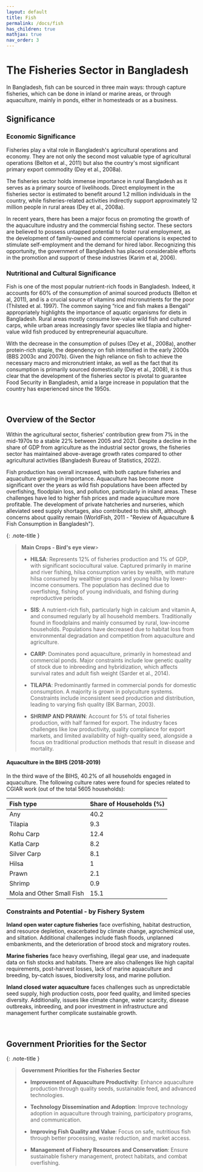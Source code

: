 ```yaml
---
layout: default
title: Fish 
permalink: /docs/fish
has_children: true
mathjax: true
nav_order: 3
---
```


# The Fisheries Sector in Bangladesh

In Bangladesh, fish can be sourced in three main ways: through capture fisheries, which can be done in inland or marine areas, or through aquaculture, mainly in ponds, either in homesteads or as a business.

## Significance

### Economic Significance

Fisheries play a vital role in Bangladesh's agricultural operations and economy. They are not only the second most valuable type of agricultural operations (Belton et al., 2011) but also the country's most significant primary export commodity (Dey et al., 2008a). <br> 

The fisheries sector holds immense importance in rural Bangladesh as it serves as a primary source of livelihoods. Direct employment in the fisheries sector is estimated to benefit around 1.2 million individuals in the country, while fisheries-related activities indirectly support approximately 12 million people in rural areas (Dey et al., 2008a). <br> 

In recent years, there has been a major focus on promoting the growth of the aquaculture industry and the commercial fishing sector. These sectors are believed to possess untapped potential to foster rural employment, as the development of family-owned and commercial operations is expected to stimulate self-employment and the demand for hired labor. Recognizing this opportunity, the government of Bangladesh has placed considerable efforts in the promotion and support of these industries (Karim et al, 2006). 

### Nutritional and Cultural Significance

Fish is one of the most popular nutrient-rich foods in Bangladesh. Indeed, it accounts for 60% of the consumption of animal sourced products (Belton et al, 2011), and is a crucial source of vitamins and micronutrients for the poor (Thilsted et al. 1997). The common saying “rice and fish makes a Bengali” appropriately highlights the importance of aquatic organisms for diets in Bangladesh. Rural areas mostly consume low-value wild fish and cultured carps, while urban areas increasingly favor species like tilapia and higher-value wild fish produced by entrepreneurial aquaculture.

With the decrease in the consumption of pulses (Dey et al., 2008a), another protein-rich staple, the dependency on fish intensified in the early 2000s (BBS 2003c and 2007b).
Given the high reliance on fish to achieve the necessary macro and micronutrient intake, as well as the fact that its consumption is primarily sourced domestically (Dey et al., 2008), it is thus clear that the development of the fisheries sector is pivotal to guarantee Food Security in Bangladesh, amid a large increase in population that the country has experienced since the 1950s. 



<br> 

## Overview of the Sector

Within the agricultural sector, fisheries' contribution grew from 7% in the mid-1970s to a stable 22% between 2005 and 2021. Despite a decline in the share of GDP from agriculture as the industrial sector grows, the fisheries sector has maintained above-average growth rates compared to other agricultural activities (Bangladesh Bureau of Statistics, 2022).

Fish production has overall increased, with both capture fisheries and aquaculture growing in importance. Aquaculture has become more significant over the years as wild fish populations have been affected by overfishing, floodplain loss, and pollution, particularly in inland areas. These challenges have led to higher fish prices and made aquaculture more profitable. The development of private hatcheries and nurseries, which alleviated seed supply shortages, also contributed to this shift, although concerns about quality remain (WorldFish, 2011 - "Review of Aquaculture & Fish Consumption in Bangladesh").


{: .note-title }
> **Main Crops - Bird's eye view**>
>
> - **HILSA**: Represents 12% of fisheries production and 1% of GDP, with significant sociocultural value. Captured primarily in marine and river fishing, hilsa consumption varies by wealth, with mature hilsa consumed by wealthier groups and young hilsa by lower-income consumers. The population has declined due to overfishing, fishing of young individuals, and fishing during reproductive periods.
>
> - **SIS**: A nutrient-rich fish, particularly high in calcium and vitamin A, and consumed regularly by all household members. Traditionally found in floodplains and mainly consumed by rural, low-income households. Populations have decreased due to habitat loss from environmental degradation and competition from aquaculture and agriculture.
>
> - **CARP**: Dominates pond aquaculture, primarily in homestead and commercial ponds. Major constraints include low genetic quality of stock due to inbreeding and hybridization, which affects survival rates and adult fish weight (Sarder et al., 2014).
>
> - **TILAPIA**: Predominantly farmed in commercial ponds for domestic consumption. A majority is grown in polyculture systems. Constraints include inconsistent seed production and distribution, leading to varying fish quality (BK Barman, 2003).
>
> - **SHRIMP AND PRAWN**: Account for 5% of total fisheries production, with half farmed for export. The industry faces challenges like low productivity, quality compliance for export markets, and limited availability of high-quality seed, alongside a focus on traditional production methods that result in disease and mortality.



#### Aquaculture in the BIHS (2018-2019)
In the third wave of the BIHS, 40.2% of all households engaged in aquaculture. The following culture rates were found for species related to CGIAR work (out of the total 5605 households):

| Fish type | Share of Households (%) |
|:-------------|:------------------|
| Any | 40.2 |
| Tilapia | 9.3  |
| Rohu Carp |12.4|
| Katla Carp | 8.2|
| Silver Carp |8.1|
| Hilsa |1|
| Prawn |2.1|
| Shrimp | 0.9 |
| Mola and Other Small Fish | 15.1 |


### Constraints and Potential - by Fishery System


**Inland open water capture fisheries** face overfishing, habitat destruction, and resource depletion, exacerbated by climate change, agrochemical use, and siltation. Additional challenges include flash floods, unplanned embankments, and the deterioration of brood stock and migratory routes.

**Marine fisheries** face heavy overfishing, illegal gear use, and inadequate data on fish stocks and habitats. There are also challenges like high capital requirements, post-harvest losses, lack of marine aquaculture and breeding, by-catch issues, biodiversity loss, and marine pollution.

**Inland closed water aquaculture** faces challenges such as unpredictable seed supply, high production costs, poor feed quality, and limited species diversity. Additionally, issues like climate change, water scarcity, disease outbreaks, inbreeding, and poor investment in infrastructure and management further complicate sustainable growth.



<br>

## Government Priorities for the Sector

{: .note-title }
> **Government Priorities for the Fisheries Sector**
>
> - **Improvement of Aquaculture Productivity**: Enhance aquaculture production through quality seeds, sustainable feed, and advanced technologies.
>
> - **Technology Dissemination and Adoption**: Improve technology adoption in aquaculture through training, participatory programs, and communication.
>
> - **Improving Fish Quality and Value**: Focus on safe, nutritious fish through better processing, waste reduction, and market access.
>
> - **Management of Fishery Resources and Conservation**: Ensure sustainable fishery management, protect habitats, and combat overfishing.
